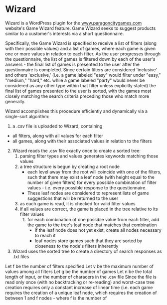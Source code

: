 # Wizard

Wizard is a WordPress plugin for the www.paragoncitygames.com website's Game Wizard feature. Game Wizard seeks to suggest products similar to a customer's interests via a short questionnaire.

Specifically, the Game Wizard is specified to receive a list of filters (along with their possible values) and a list of games, where each game is given one or more values in relation to each filter. As the user progresses through the questionnaire, the list of games is filtered down by each of the user's answers - the final list of games is presented to the user after the questionnaire is completed.
Since certain filters are considered 'inclusive' and others 'exclusive,' (i.e. a game labeled "easy" would filter under "easy," "medium," "hard," etc. while a game labeled "party" would never be considered as any other type within that filter unless explicitly stated) the final list of games presented to the user is sorted, with the games most closely matching the search criteria preceding those who match more generally.

Wizard accomplishes this procedure efficiently and dynamically via a single-sort algorithm:
1. a .csv file is uploaded to Wizard, containing
* all filters, along with all values for each filter
* all games, along with their associated values in relation to the filters
2. Wizard reads the .csv file exactly once to create a sorted tree:
   1. parsing filter types and values generates keywords matching those values
   2. a tree structure is begun by creating a root node
      * each level away from the root will coincide with one of the filters, such that there may exist a leaf node (with height equal to the number of given filters) for every possible combination of filter values - i.e. every possible response to the questionnaire.
      * These leaf nodes are considered to represent lists of game suggestions that will be returned to the user
   3. as each game is read, it is checked for valid filter values
   4. if all values are correct, the game is placed in the tree relative to its filter values
      1. for each combination of one possible value from each filter, add the game to the tree's leaf node that matches that combination
         * if the leaf node does not yet exist, create all nodes necessary to reach it
         * leaf nodes store games such that they are sorted by closeness to the node's filters inherently
3. Wizard uses the sorted tree to create a directory of search responses as .txt files

Let f be the number of filters specified
Let v be the maximum number of values among all filters
Let g be the number of games
Let n be the total length of input, or the number of characers in the .csv file
Since the file is read only once (with no backtracking or re-reading) and worst-case tree creation requires only a constant increase of linear time (i.e. each game requires the creation of a unique leaf node, which requires the creation of between 1 and f nodes - where f is the number of 
